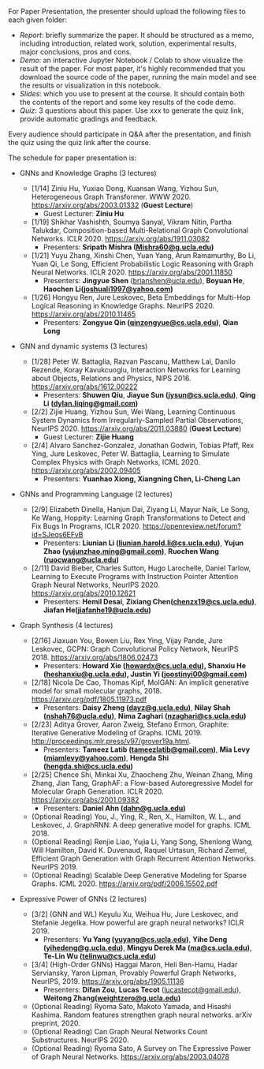 For Paper Presentation, the presenter should upload the following files to each given folder:

- *Report*: briefly summarize the paper. It should be structured as a memo, including introduction, related work, solution, experimental results, major conclusions, pros and cons. 
- *Demo*: an interactive Jupyter Notebook / Colab to show visualize the result of the paper. For most paper, it's highly recommended that you download the source code of the paper, running the main model and see the results or visualization in this notebook.
- *Slides*: which you use to present at the course. It should contain both the contents of the report and some key results of the code demo.
- *Quiz*: 3 questions about this paper. Use xxx to generate the quiz link, provide automatic gradings and feedback.

Every audience should participate in Q&A after the presentation, and finish the quiz using the quiz link after the course.


The schedule for paper presentation is:

- GNNs and Knowledge Graphs (3 lectures)
  - [1/14] Ziniu Hu, Yuxiao Dong, Kuansan Wang, Yizhou Sun, Heterogeneous Graph Transformer. WWW 2020. https://arxiv.org/abs/2003.01332 (**Guest Lecture**) 
    - Guest Lecturer: **Ziniu Hu**
  - [1/19] Shikhar Vashishth, Soumya Sanyal, Vikram Nitin, Partha Talukdar, Composition-based Multi-Relational Graph Convolutional Networks. ICLR 2020. https://arxiv.org/abs/1911.03082 
    - Presenters: **Sripath Mishra (Mishra60@g.ucla.edu)**
  - [1/21] Yuyu Zhang, Xinshi Chen, Yuan Yang, Arun Ramamurthy, Bo Li, Yuan Qi, Le Song, Efficient Probabilistic Logic Reasoning with Graph Neural Networks. ICLR 2020. https://arxiv.org/abs/2001.11850 
    - Presenters: **Jingyue Shen** (brianshen@ucla.edu), **Boyuan He**, **Haochen Li(joshuali1997@yahoo.com)**
  - [1/26] Hongyu Ren, Jure Leskovec, Beta Embeddings for Multi-Hop Logical Reasoning in Knowledge Graphs. NeurIPS 2020. https://arxiv.org/abs/2010.11465 
    - Presenters: **Zongyue Qin (qinzongyue@cs.ucla.edu)**, **Qian Long**
- GNN and dynamic systems (3 lectures)
  - [1/28] Peter W. Battaglia, Razvan Pascanu, Matthew Lai, Danilo Rezende, Koray Kavukcuoglu, Interaction Networks for Learning about Objects, Relations and Physics, NIPS 2016. https://arxiv.org/abs/1612.00222 
    - Presenters: **Shuwen Qiu**, **Jiayue Sun (jysun@cs.ucla.edu)**, **Qing Li (dylan.liqing@gmail.com)**
  - [2/2] Zijie Huang, Yizhou Sun, Wei Wang, Learning Continuous System Dynamics from Irregularly-Sampled Partial Observations, NeurIPS 2020. https://arxiv.org/abs/2011.03880 (**Guest Lecture**) 
    - Guest Lecturer: **Zijie Huang**
  - [2/4] Alvaro Sanchez-Gonzalez, Jonathan Godwin, Tobias Pfaff, Rex Ying, Jure Leskovec, Peter W. Battaglia, Learning to Simulate Complex Physics with Graph Networks, ICML 2020. https://arxiv.org/abs/2002.09405  
    - Presenters: **Yuanhao Xiong, Xiangning Chen, Li-Cheng Lan**

- GNNs and Programming Language (2 lectures)
  - [2/9] Elizabeth Dinella, Hanjun Dai, Ziyang Li, Mayur Naik, Le Song, Ke Wang, Hoppity: Learning Graph Transformations to Detect and Fix Bugs In Programs, ICLR 2020. https://openreview.net/forum?id=SJeqs6EFvB
    - Presenters: **Liunian Li (liunian.harold.li@cs.ucla.edu)**, **Yujun Zhao (yujunzhao.ming@gmail.com)**, **Ruochen Wang (ruocwang@ucla.edu)**
  - [2/11] David Bieber, Charles Sutton, Hugo Larochelle, Daniel Tarlow, Learning to Execute Programs with Instruction Pointer Attention Graph Neural Networks, NeurIPS 2020. https://arxiv.org/abs/2010.12621
    - Presenters: **Hemil Desai**, **Zixiang Chen(chenzx19@cs.ucla.edu)**, **Jiafan He(jiafanhe19@ucla.edu)**
- Graph Synthesis (4 lectures)
  - [2/16] Jiaxuan You, Bowen Liu, Rex Ying, Vijay Pande, Jure Leskovec, GCPN: Graph Convolutional Policy Network, NeurIPS 2018. https://arxiv.org/abs/1806.02473
      - Presenters: **Howard Xie (howardx@cs.ucla.edu), Shanxiu He (heshanxiu@g.ucla.edu), Justin Yi (joostinyi00@gmail.com)**
  - [2/18] Nicola De Cao, Thomas Kipf, MolGAN: An implicit generative model for small molecular graphs, 2018. https://arxiv.org/pdf/1805.11973.pdf 
      - Presenters: **Daisy Zheng (dayz@g.ucla.edu)**, **Nilay Shah (nshah76@ucla.edu)**, **Nima Zaghari (nzaghari@cs.ucla.edu)**
  - [2/23] Aditya Grover, Aaron Zweig, Stefano Ermon, Graphite: Iterative Generative Modeling of Graphs. ICML 2019. http://proceedings.mlr.press/v97/grover19a.html.
      - Presenters: **Tameez Latib (tameezlatib@gmail.com)**, **Mia Levy (miamlevy@yahoo.com)**, **Hengda Shi (hengda.shi@cs.ucla.edu)**
  - [2/25] Chence Shi, Minkai Xu, Zhaocheng Zhu, Weinan Zhang, Ming Zhang, Jian Tang, GraphAF: a Flow-based Autoregressive Model for Molecular Graph Generation. ICLR 2020. https://arxiv.org/abs/2001.09382 
      - Presenters: **Daniel Ahn (dahn@g.ucla.edu)**
  - (Optional Reading) You, J., Ying, R., Ren, X., Hamilton, W. L., and Leskovec, J. GraphRNN: A deep generative model for graphs. ICML 2018.
  - (Optional Reading) Renjie Liao, Yujia Li, Yang Song, Shenlong Wang, Will Hamilton, David K. Duvenaud, Raquel Urtasun, Richard Zemel, Efficient Graph Generation with Graph Recurrent Attention Networks. NeurIPS 2019. 
  - (Optional Reading) Scalable Deep Generative Modeling for Sparse Graphs. ICML 2020. https://arxiv.org/pdf/2006.15502.pdf 
- Expressive Power of GNNs (2 lectures)
  - [3/2] (GNN and WL) Keyulu Xu, Weihua Hu, Jure Leskovec, and Stefanie Jegelka. How powerful are graph neural networks?  ICLR 2019.  
      - Presenters: **Yu Yang (yuyang@cs.ucla.edu)**, **Yihe Deng (yihedeng@g.ucla.edu)**, **Mingyu Derek Ma (ma@cs.ucla.edu)**, **Te-Lin Wu (telinwu@cs.ucla.edu)**
  - [3/4] (High-Order GNNs) Haggai Maron, Heli Ben-Hamu, Hadar Serviansky, Yaron Lipman, Provably Powerful Graph Networks, NeurIPS, 2019. https://arxiv.org/abs/1905.11136 
    - Presenters: **Difan Zou**, **Lucas Tecot** (lucastecot@gmail.edu), **Weitong Zhang(weightzero@g.ucla.edu)**
  - (Optional Reading) Ryoma Sato, Makoto Yamada, and Hisashi Kashima.  Random features strengthen graph neural networks. arXiv preprint, 2020.
  - (Optional Reading) Can Graph Neural Networks Count Substructures. NeurIPS 2020.
  - (Optional Reading) Ryoma Sato, A Survey on The Expressive Power of Graph Neural Networks. https://arxiv.org/abs/2003.04078
